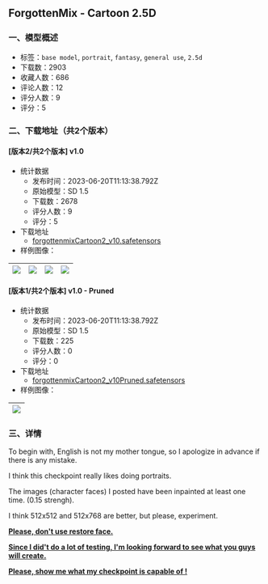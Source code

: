 ## ForgottenMix - Cartoon 2.5D
### 一、模型概述

- 标签：`base model`, `portrait`, `fantasy`, `general use`, `2.5d`
- 下载数：2903
- 收藏人数：686
- 评论人数：12
- 评分人数：9
- 评分：5

### 二、下载地址（共2个版本）

#### [版本2/共2个版本] v1.0

- 统计数据
  - 发布时间：2023-06-20T11:13:38.792Z
  - 原始模型：SD 1.5
  - 下载数：2678
  - 评分人数：9
  - 评分：5
- 下载地址
  - [forgottenmixCartoon2_v10.safetensors](https://civitai.com/api/download/models/78365)
- 样例图像：

| <img src="https://image.civitai.com/xG1nkqKTMzGDvpLrqFT7WA/f66cc63b-6953-4c61-84ea-f1b3b268f750/width=450/879053.jpeg" /> | <img src="https://image.civitai.com/xG1nkqKTMzGDvpLrqFT7WA/85d133d6-4eb3-438f-8365-aa87cd0350ed/width=450/879057.jpeg" /> | <img src="https://image.civitai.com/xG1nkqKTMzGDvpLrqFT7WA/b1f5928a-b0ba-4b34-b731-81e56a1f8669/width=450/879058.jpeg" /> | <img src="https://image.civitai.com/xG1nkqKTMzGDvpLrqFT7WA/aff578f1-b22c-465d-95fe-382ede44de17/width=450/879055.jpeg" /> |
| ---- | ---- | ---- | ---- |

#### [版本1/共2个版本] v1.0 - Pruned

- 统计数据
  - 发布时间：2023-06-20T11:13:38.792Z
  - 原始模型：SD 1.5
  - 下载数：225
  - 评分人数：0
  - 评分：0
- 下载地址
  - [forgottenmixCartoon2_v10Pruned.safetensors](https://civitai.com/api/download/models/100180)
- 样例图像：

| <img src="https://image.civitai.com/xG1nkqKTMzGDvpLrqFT7WA/3722f279-e774-4eb7-8080-686ddbde0cad/width=450/1218223.jpeg" /> |
| ---- |


### 三、详情
<p>To begin with, English is not my mother tongue, so I apologize in advance if there is any mistake.</p><p>I think this checkpoint really likes doing portraits.</p><p>The images (character faces) I posted have been inpainted at least one time. (0.15 strengh).</p><p>I think 512x512 and 512x768 are better, but please, experiment.</p><p><strong><u>Please, don't use restore face.</u></strong></p><p><strong><u>Since I did't do a lot of testing, I'm looking forward to see what you guys will create.</u></strong></p><p><strong><u>Please, show me what my checkpoint is capable of !</u></strong></p>